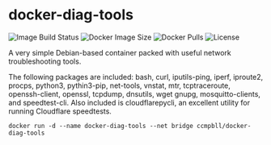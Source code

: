 # docker-diag-tools
![Image Build Status](https://img.shields.io/github/actions/workflow/status/ccmpbll/docker-diag-tools/docker-image.yml?branch=master) ![Docker Image Size](https://img.shields.io/docker/image-size/ccmpbll/docker-diag-tools/latest) ![Docker Pulls](https://img.shields.io/docker/pulls/ccmpbll/docker-diag-tools.svg) ![License](https://img.shields.io/badge/License-GPLv3-blue.svg)

A very simple Debian-based container packed with useful network troubleshooting tools.

The following packages are included: bash, curl, iputils-ping, iperf, iproute2, procps, python3, pythin3-pip, net-tools, vnstat, mtr, tcptraceroute, openssh-client, openssl, tcpdump, dnsutils, wget gnupg, mosquitto-clients, and speedtest-cli. Also included is cloudflarepycli, an excellent utility for running Cloudflare speedtests. 

```
docker run -d --name docker-diag-tools --net bridge ccmpbll/docker-diag-tools
```
